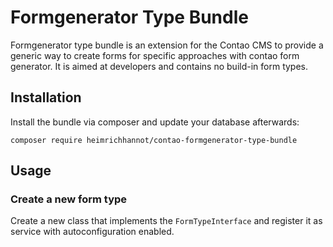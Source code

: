# Formgenerator Type Bundle

Formgenerator type bundle is an extension for the Contao CMS to provide a generic way to create forms for specific approaches with contao form generator. 
It is aimed at developers and contains no build-in form types.

## Installation

Install the bundle via composer and update your database afterwards:

```
composer require heimrichhannot/contao-formgenerator-type-bundle
```

## Usage

### Create a new form type

Create a new class that implements the `FormTypeInterface` and register it as service with autoconfiguration enabled.


